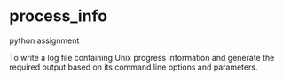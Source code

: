 # process_info
python assignment

To write a log file containing Unix progress information and generate the required output based on its command line options and parameters.
